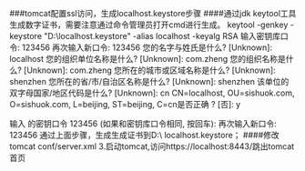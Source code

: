 ###tomcat配置ssl访问，生成localhost.keystore步骤
  ####通过jdk keytool工具生成数字证书，需要注意通过命令管理员打开cmd进行生成。
  keytool -genkey -keystore "D:\localhost.keystore" -alias localhost -keyalg RSA
  输入密钥库口令: 123456
  再次输入新口令: 123456
  您的名字与姓氏是什么?
  [Unknown]:  localhost
  您的组织单位名称是什么?
  [Unknown]:  com.zheng
  您的组织名称是什么?
  [Unknown]:  com.zheng
  您所在的城市或区域名称是什么?
  [Unknown]:  shenzhen
  您所在的省/市/自治区名称是什么?
  [Unknown]:  shenzhen
  该单位的双字母国家/地区代码是什么?
  [Unknown]:  cn
  CN=localhost, OU=sishuok.com, O=sishuok.com, L=beijing, ST=beijing, C=cn是否正确
  ?
  [否]:  y
 
  输入 <localhost> 的密钥口令 123456
        (如果和密钥库口令相同, 按回车):
  再次输入新口令: 123456
  通过上面步骤，生成生成证书到D:\ localhost.keystore；
  ####修改tomcat conf/server.xml
  <Connector port="8443" protocol="HTTP/1.1" SSLEnabled="true"  
       maxThreads="150" scheme="https" secure="true"  
       clientAuth="false" sslProtocol="TLS"   
       keystoreFile="D:\localhost.keystore" keystorePass="123456"/> 
   3.启动tomcat,访问https://localhost:8443/跳出tomcat首页
